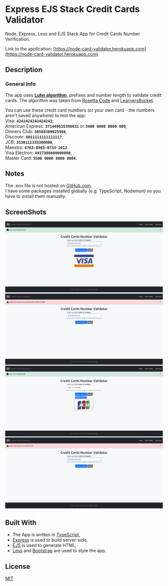# Express EJS Stack Credit Cards Validator

Node, Express, Less and EJS Stack App for Credit Cards Number Verification.

Link to the application: [https://node-card-validator.herokuapp.com](https://node-card-validator.herokuapp.com)

## Description

### General Info

The app uses **[Luhn algorithm](https://en.wikipedia.org/wiki/Luhn_algorithm)**, prefixes and number length to validate
credit cards. The algorithm was taken from
[Rosetta Code](https://rosettacode.org/wiki/Luhn_test_of_credit_card_numbers#JavaScript) and
[LearnersBucket](https://learnersbucket.com/examples/javascript/credit-card-validation-in-javascript).

You can use these credit card numbers (or your own card - the numbers aren't saved anywhere) to test the app:\
Visa: **`4242424242424242`**,\
American Express: **`371449635398431`** or **`3400 0000 0000 009`**,\
Dinners Club: **`30569309025904`**,\
Discover: **`6011111111111117`**,\
JCB: **`3530111333300000`**,\
Maestro: **`6763-0903-0733-1012`**\
Visa Electron: **`4917300800000000`**,\
Master Card: **`5500 0000 0000 0004`**.

## Notes

The .env file is not hosted on [GitHub.com](https://github.com).\
I have some packages installed globally (e.g. TypeScript, Nodemon) so you have to install them manually.

## ScreenShots

<img alt="Screen 1" src="./screenShots/screen_1.png">
<img alt="Screen 2" src="./screenShots/screen_2.png">
<img alt="Screen 3" src="./screenShots/screen_3.png">
<img alt="Screen 4" src="./screenShots/screen_4.png">

## Built With

- The App is written in [TypeScript](https://www.typescriptlang.org),
- [Express](https://expressjs.com) is used to build server-side,
- [EJS](https://ejs.co) is used to generate HTML,
- [Less](https://lesscss.org) and [Bootstrap](https://getbootstrap.com) are used to style the app.

## License

[MIT](https://choosealicense.com/licenses/mit)
